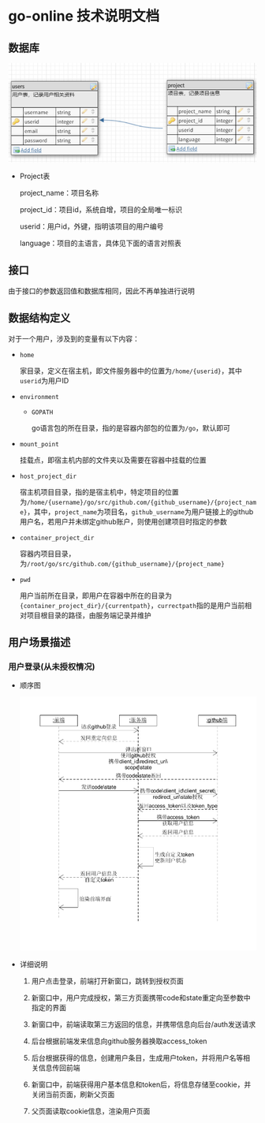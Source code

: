 # go-online 技术说明文档

## 数据库

![数据库](files/db.png)

- Project表

  project_name：项目名称

  project_id：项目id，系统自增，项目的全局唯一标识

  userid：用户id，外键，指明该项目的用户编号

  language：项目的主语言，具体见下面的语言对照表

## 接口

由于接口的参数返回值和数据库相同，因此不再单独进行说明

## 数据结构定义

对于一个用户，涉及到的变量有以下内容：

- `home`

  家目录，定义在宿主机，即文件服务器中的位置为`/home/{userid}`，其中`userid`为用户ID

- `environment`

  - `GOPATH`

    go语言包的所在目录，指的是容器内部包的位置为`/go`，默认即可

- `mount_point`

  挂载点，即宿主机内部的文件夹以及需要在容器中挂载的位置

- `host_project_dir`

  宿主机项目目录，指的是宿主机中，特定项目的位置为`/home/{username}/go/src/github.com/{github_username}/{project_name}`，其中，`project_name`为项目名，`github_username`为用户链接上的github用户名，若用户并未绑定github账户，则使用创建项目时指定的参数

- `container_project_dir`

  容器内项目目录，为`/root/go/src/github.com/{github_username}/{project_name}`

- `pwd`

  用户当前所在目录，即用户在容器中所在的目录为`{container_project_dir}/{currentpath}`，`currectpath`指的是用户当前相对项目根目录的路径，由服务端记录并维护

## 用户场景描述

### 用户登录(从未授权情况)

- 顺序图

  ![ssd](files/ssd_login.png)

- 详细说明

  1. 用户点击登录，前端打开新窗口，跳转到授权页面

  1. 新窗口中，用户完成授权，第三方页面携带code和state重定向至参数中指定的界面

  1. 新窗口中，前端读取第三方返回的信息，并携带信息向后台/auth发送请求

  1. 后台根据前端发来信息向github服务器换取access_token

  1. 后台根据获得的信息，创建用户条目，生成用户token，并将用户名等相关信息传回前端

  1. 新窗口中，前端获得用户基本信息和token后，将信息存储至cookie，并关闭当前页面，刷新父页面

  1. 父页面读取cookie信息，渲染用户页面